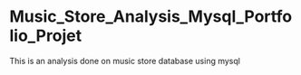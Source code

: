 # Music_Store_Analysis_Mysql_Portfolio_Projet
This is an analysis done on music store database using mysql
